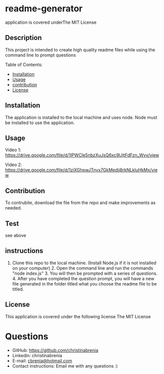 
# readme-generator
application is covered underThe MIT License

## Description
This project is intended to create high quality readme files while using the command line to prompt questions

Table of Contents:
* [Installation](#installation)
* [Usage](#usage)
* [contribution](#contribution)
* [License](#license)

## Installation
 The application is installed to the local machine and uses node. Node must be installed to use the application. 
 ## Usage
Video 1: https://drive.google.com/file/d/1lPWCle5nbzXuJsQ6xc9lJjtFdFzn_Wvv/view

Video 2: https://drive.google.com/file/d/1ziXGhpwJTnyx7GkMedii8rkNLkluHkMx/view
 ## Contribution
 To contrubite, download the file from the repo and make improvements as needed.
 ## Test
 see above
 ## instructions
 1. Clone this repo to the local machine. (Install Node.js if it is not installed on your computer)  2. Open the command line and run the commands "node index.js" 3. You will then be prompted with a series of questions. 4. After you have completed the question prompt, you will have a new file generated in the folder titled what you choose the readme file to be titled.   
 ## License
 This application is covered under the following license
 The MIT License

 # Questions
 * GitHub: https://github.com/christinabrenia
 * Linkedin: christinabrenia
 * E-mail: cbrenia@hotmail.com
 * Contact instructions: Email me with any questions
    :)
